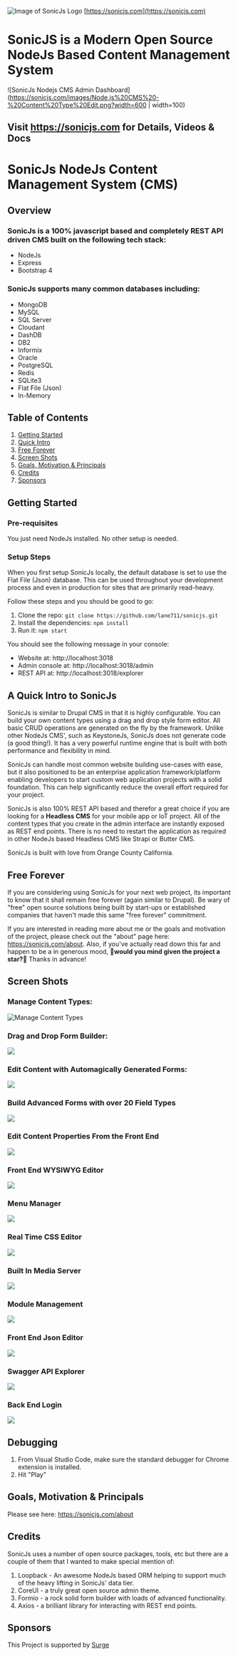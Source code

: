 
![Image of SonicJs Logo](https://sonicjs.com/api/containers/files/download/sonicjs-logo-dark.svg)
[https://sonicjs.com](https://sonicjs.com)

# SonicJS is a Modern Open Source NodeJs Based Content Management System

![SonicJs Nodejs CMS Admin Dashboard](https://sonicjs.com/images/Node.js%20CMS%20-%20Content%20Type%20Edit.png?width=600  | width=100)

## Visit https://sonicjs.com for Details, Videos & Docs

# SonicJs NodeJs Content Management System (CMS)

## Overview

### SonicJs is a 100% javascript based and completely REST API driven CMS built on the following tech stack:

- NodeJs
- Express
- Bootstrap 4

### SonicJs supports many common databases including:
- MongoDB
- MySQL
- SQL Server
- Cloudant
- DashDB
- DB2
- Informix
- Oracle
- PostgreSQL
- Redis
- SQLite3
- Flat File (Json)
- In-Memory

## Table of Contents

1. [Getting Started](#getting-started)
1. [Quick Intro](#quick-intro)
1. [Free Forever](#free-forever)
1. [Screen Shots](#screen-shots)
1. [Goals, Motivation & Principals](#goals-motivation-&-principals)
1. [Credits](#credits)
1. [Sponsors](#sponsors)

## Getting Started

### Pre-requisites
You just need NodeJs installed. No other setup is needed.

### Setup Steps

When you first setup SonicJs locally, the default database is set to use the Flat File (Json) database. This can be used throughout your development process and even in production for sites that are primarily read-heavy.

Follow these steps and you should be good to go:

1. Clone the repo: `git clone https://github.com/lane711/sonicjs.git`
1. Install the dependencies: `npm install`
1. Run it: `npm start`

You should see the following message in your console:
- Website at:  http://localhost:3018
- Admin console at:  http://localhost:3018/admin
- REST API at:  http://localhost:3018/explorer


## A Quick Intro to SonicJs
SonicJs is similar to Drupal CMS in that it is highly configurable. You can build your own content types using a drag and drop style form editor. All basic CRUD operations are generated on the fly by the framework. Unlike other NodeJs CMS', such as KeystoneJs, SonicJs does not generate code (a good thing!). It has a very powerful runtime engine that is built with both performance and flexibility in mind.

SonicJs can handle most common website building use-cases with ease, but it also positioned to be an enterprise application framework/platform enabling developers to start custom web application projects with a solid foundation. This can help significantly reduce the overall effort required for your project.

SonicJs is also 100% REST API based and therefor a great choice if you are looking for a **Headless CMS** for your mobile app or IoT project. All of the content types that you create in the admin interface are instantly exposed as REST end points. There is no need to restart the application as required in other NodeJs based Headless CMS like Strapi or Butter CMS.

SonicJs is built with love from Orange County California.

## Free Forever
If you are considering using SonicJs for your next web project, its important to know that it shall remain free forever (again similar to Drupal). Be wary of "free" open source solutions being built by start-ups or established companies that haven't made this same "free forever" commitment.

If you are interested in reading more about me or the goals and motivation of the project, please check out the "about" page here: https://sonicjs.com/about. Also, if you've actually read down this far and happen to be a in generous mood, &#x1F34F;**would you mind given the project a star?**&#x1F34F; Thanks in advance!

## Screen Shots

### Manage Content Types:

![Manage Content Types](https://sonicjs.com/api/containers/files/download/NodeJs%20CMS%20-%20Content%20Types.png)

### Drag and Drop Form Builder:

![](https://sonicjs.com/api/containers/files/download/NodeJs%20CMS%20-%20Content%20Type%20Edit.png)

### Edit Content with Automagically Generated Forms:
![](https://sonicjs.com/api/containers/files/download/NodeJs%20CMS%20-%20Edit%20Content.png)

### Build Advanced Forms with over 20 Field Types
![](https://sonicjs.com/api/containers/files/download/NodeJs%20CMS%20-%20Field%20Types.png)

### Edit Content Properties From the Front End
![](https://sonicjs.com/api/containers/files/download/NodeJs%20CMS%20-%20Front%20End%20Page%20Settings.png)

### Front End WYSIWYG Editor
![](https://sonicjs.com/api/containers/files/download/NodeJs%20CMS%20-%20Front%20End%20WYSIWYG%20Editor.png)

### Menu Manager
![](https://sonicjs.com/api/containers/files/download/NodeJs%20CMS%20-%20Menu%20Management.png)

### Real Time CSS Editor
![](https://sonicjs.com/api/containers/files/download/NodeJs%20CMS%20-%20Front%20End%20CSS%20Editing.png)

### Built In Media Server
![](https://sonicjs.com/api/containers/files/download/NodeJs%20CMS%20-%20Media%20Manager.png)

### Module Management
![](https://sonicjs.com/api/containers/files/download/NodeJs%20CMS%20-%20Module%20Management.png)

### Front End Json Editor
![](https://sonicjs.com/api/containers/files/download/NodeJs%20CMS%20-%20Front%20End%20Json%20Editor.png)

### Swagger API Explorer
![](https://sonicjs.com/api/containers/files/download/NodeJS%20CMS%20-%20API%20Explorer.png)

### Back End Login
![](https://sonicjs.com/api/containers/files/download/NodeJs%20CMS%20-%20Back%20End%20Login.png
)

## Debugging

1. From Visual Studio Code, make sure the standard debugger for Chrome extension is installed.
1. Hit "Play"

## Goals, Motivation & Principals

Please see here: https://sonicjs.com/about

## Credits

SonicJs uses a number of open source packages, tools, etc but there are a couple of them that I wanted to make special mention of:
1. Loopback - An awesome NodeJs based ORM helping to support much of the heavy lifting in SonicJs' data tier.
1. CoreUI - a truly great open source admin theme.
1. Formio - a rock solid form builder with loads of advanced functionality.
1. Axios - a brilliant library for interacting with REST end points.

## Sponsors

This Project is supported by [Surge](https://www.surgeforward.com/)
